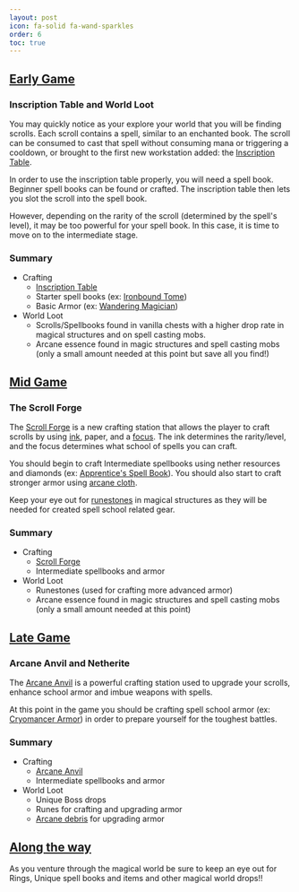 ```yaml
---
layout: post
icon: fa-solid fa-wand-sparkles
order: 6
toc: true
---
```


## <u>Early Game</u>
### Inscription Table and World Loot
You may quickly notice as your explore your world that you will be finding scrolls. Each scroll contains a spell, similar to an enchanted book. The scroll can be consumed to cast that spell without consuming mana or triggering a cooldown, or brought to the first new workstation added: the [Inscription Table](../blocks/#irons_spellbooks:inscription_table). 

In order to use the inscription table properly, you will need a spell book. Beginner spell books can be found or crafted. The inscription table then lets you slot the scroll into the spell book. 

However, depending on the rarity of the scroll (determined by the spell's level), it may be too powerful for your spell book. In this case, it is time to move on to the intermediate stage.

### Summary
- Crafting
  - [Inscription Table](../blocks/#irons_spellbooks:inscription_table)
  - Starter spell books (ex: [Ironbound Tome](../spellbooks/#irons_spellbooks:iron_spell_book))
  - Basic Armor (ex: [Wandering Magician](../armor/#Wandering%20Magician))
- World Loot
  - Scrolls/Spellbooks found in vanilla chests with a higher drop rate in magical structures and on spell casting mobs.
  - Arcane essence found in magic structures and spell casting mobs (only a small amount needed at this point but save all you find!)

## <u>Mid Game</u>
### The Scroll Forge
The [Scroll Forge](../blocks/#irons_spellbooks:scroll_forge) is a new crafting station that allows the player to craft scrolls by using [ink](../#ink), paper, and a [focus](../#focuses). The ink determines the rarity/level, and the focus determines what school of spells you can craft.

You should begin to craft Intermediate spellbooks using nether resources and diamonds (ex: [Apprentice's Spell Book](../spellbooks/#irons_spellbooks:gold_spell_book)).  You should also start to craft stronger armor using [arcane cloth](../items/#irons_spellbooks:magic_cloth).  

Keep your eye out for [runestones](../#runestones) in magical structures as they will be needed for created spell school related gear.

### Summary
- Crafting
  - [Scroll Forge](../blocks/#irons_spellbooks:scroll_forge)
  - Intermediate spellbooks and armor
- World Loot
  - Runestones (used for crafting more advanced armor)
  - Arcane essence found in magic structures and spell casting mobs (only a small amount needed at this point)

## <u>Late Game</u>
### Arcane Anvil and Netherite
The [Arcane Anvil](../blocks/#irons_spellbooks:arcane_anvil) is a powerful crafting station used to upgrade your scrolls, enhance school armor and imbue weapons with spells.

At this point in the game you should be crafting spell school armor (ex: [Cryomancer Armor](http://../armor/#Cryomancer)) in order to prepare yourself for the toughest battles.

### Summary
- Crafting
  - [Arcane Anvil](../blocks/#irons_spellbooks:arcane_anvil)
  - Intermediate spellbooks and armor
- World Loot
  - Unique Boss drops
  - Runes for crafting and upgrading armor
  - [Arcane debris](../blocks/#irons_spellbooks:arcane_debris) for upgrading armor

## <u>Along the way</u>
As you venture through the magical world be sure to keep an eye out for Rings, Unique spell books and items and other magical world drops!!
